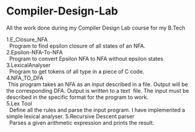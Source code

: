 # Compiler-Design-Lab
All the work done during my Compiler Design Lab course for my B.Tech 

1.E_Closure_NFA  <br />
&nbsp;  Program to find epsilon closure of all states of an NFA.  <br />
2.Epsilon-NFA-To-NFA  <br />
&nbsp;  Program to convert Epsilon NFA to NFA without epsilon states  <br />
3.LexicalAnalyser <br />
&nbsp;  Program to get tokens of all type in a piece of C code.<br />
4.NFA_TO_DFA <br />
&nbsp;This program takes an NFA as an input described in a file. Output will be the corresponding DFA. Output is written to a text &nbsp;file. The input must be described in the specific format for the program to work. <br />
5.Lex Tool<br />
&nbsp;  Define all the rules and parse the input program. I have implemented a simple lexical analyser.
5.Recursive Descent parser<br />
&nbsp;  Parses a given arithmetic expression and prints the result.<br />

